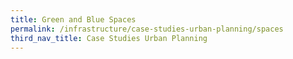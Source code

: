 ```yaml
---
title: Green and Blue Spaces
permalink: /infrastructure/case-studies-urban-planning/spaces
third_nav_title: Case Studies Urban Planning
---
```

